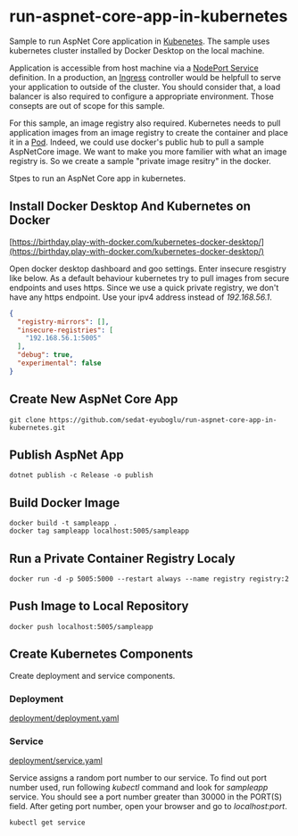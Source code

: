 # run-aspnet-core-app-in-kubernetes

Sample to run AspNet Core application in [Kubenetes](https://kubernetes.io/). The sample uses kubernetes cluster installed by Docker Desktop on the local machine.

Application is accessible from host machine via a [NodePort Service](https://kubernetes.io/docs/concepts/services-networking/service/) definition. In a production, an [Ingress](https://kubernetes.io/docs/concepts/services-networking/ingress-controllers/) controller would be helpfull to serve your application to outside of the cluster. You should consider that, a load balancer is also required to configure a appropriate environment. Those consepts are out of scope for this sample.  

For this sample, an image registry also required. Kubernetes needs to pull application images from an image registry to create the container and place it in a [Pod](https://kubernetes.io/docs/concepts/workloads/pods/). Indeed, we could use docker's public hub to pull a sample AspNetCore image. We want to make you more familier with what an image registry is. So we create a sample "private image resitry" in the docker.

Stpes to run an AspNet Core app in kubernetes.

## Install Docker Desktop And Kubernetes on Docker

[https://birthday.play-with-docker.com/kubernetes-docker-desktop/](https://birthday.play-with-docker.com/kubernetes-docker-desktop/)

Open docker desktop dashboard and goo settings. Enter insecure resgistry like below. As a default behaviour kubernetes try to pull images from secure endpoints and uses https. Since we use a quick private registry, we don't have any https endpoint. Use your ipv4 address instead of *192.168.56.1*.

```json
{
  "registry-mirrors": [],
  "insecure-registries": [
    "192.168.56.1:5005"
  ],
  "debug": true,
  "experimental": false
}
```

## Create New AspNet Core App

```
git clone https://github.com/sedat-eyuboglu/run-aspnet-core-app-in-kubernetes.git
```

## Publish AspNet App

```
dotnet publish -c Release -o publish
```

## Build Docker Image

```
docker build -t sampleapp .
docker tag sampleapp localhost:5005/sampleapp
```

## Run a Private Container Registry Localy

```
docker run -d -p 5005:5000 --restart always --name registry registry:2
```

## Push Image to Local Repository

```
docker push localhost:5005/sampleapp
```

## Create Kubernetes Components

Create deployment and service components.

### Deployment

[deployment/deployment.yaml](deployment/deployment.yaml)

### Service

[deployment/service.yaml](deployment/service.yaml)

Service assigns a random port number to our service. To find out port number used, run following *kubectl* command and look for *sampleapp* service. You should see a port number greater than 30000 in the PORT(S) field. After geting port number, open your browser and go to *localhost:port*.

```
kubectl get service
```